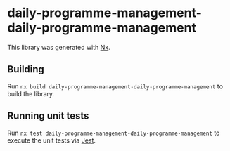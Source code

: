 # daily-programme-management-daily-programme-management

This library was generated with [Nx](https://nx.dev).

## Building

Run `nx build daily-programme-management-daily-programme-management` to build the library.

## Running unit tests

Run `nx test daily-programme-management-daily-programme-management` to execute the unit tests via [Jest](https://jestjs.io).

